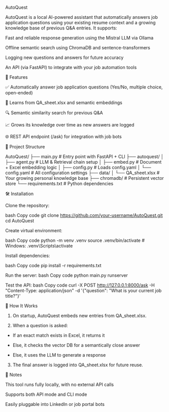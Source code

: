 AutoQuest

AutoQuest is a local AI-powered assistant that automatically answers job application questions using your existing resume context and a growing knowledge base of previous Q&A entries. It supports:

Fast and reliable response generation using the Mistral LLM via Ollama

Offline semantic search using ChromaDB and sentence-transformers

Logging new questions and answers for future accuracy

An API (via FastAPI) to integrate with your job automation tools

🚀 Features

✅ Automatically answer job application questions (Yes/No, multiple choice, open-ended)

🧠 Learns from QA_sheet.xlsx and semantic embeddings

🔍 Semantic similarity search for previous Q&A

📈 Grows its knowledge over time as new answers are logged

🌐 REST API endpoint (/ask) for integration with job bots

📁 Project Structure

AutoQuest/
├── main.py                      # Entry point with FastAPI + CLI
├── autoquest/
│   ├── agent.py                 # LLM & Retrieval chain setup
│   ├── embed.py                 # Document + Excel embedding logic
│   ├── config.py                # Loads config.yaml
│   └── config.yaml              # All configuration settings
├── data/
│   └── QA_sheet.xlsx            # Your growing personal knowledge base
├── chromadb/                   # Persistent vector store
└── requirements.txt            # Python dependencies

🛠️ Installation

Clone the repository:

bash
Copy code
git clone https://github.com/your-username/AutoQuest.git
cd AutoQuest

Create virtual environment:

bash
Copy code
python -m venv .venv
source .venv/bin/activate  # Windows: .venv\Scripts\activate

Install dependencies:

bash
Copy code
pip install -r requirements.txt

Run the server:
bash
Copy code
python main.py runserver

Test the API:
bash
Copy code
curl -X POST http://127.0.0.1:8000/ask -H "Content-Type: application/json" -d '{"question": "What is your current job title?"}'

🧠 How It Works

1. On startup, AutoQuest embeds new entries from QA_sheet.xlsx.

2. When a question is asked:

 - If an exact match exists in Excel, it returns it

 - Else, it checks the vector DB for a semantically close answer

 - Else, it uses the LLM to generate a response

3. The final answer is logged into QA_sheet.xlsx for future reuse.

🤖 Notes

This tool runs fully locally, with no external API calls

Supports both API mode and CLI mode

Easily pluggable into LinkedIn or job portal bots

